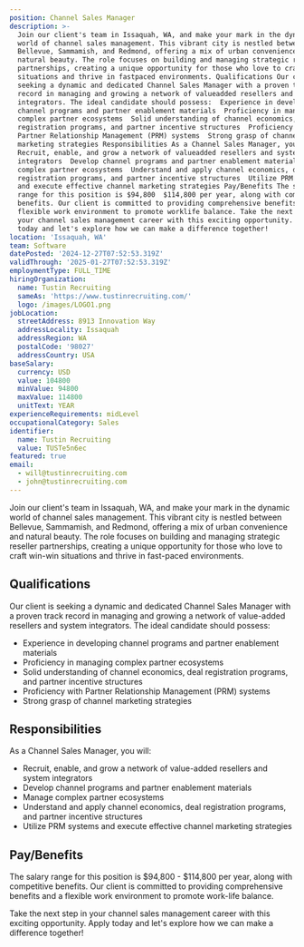 ```yaml
---
position: Channel Sales Manager
description: >-
  Join our client's team in Issaquah, WA, and make your mark in the dynamic
  world of channel sales management. This vibrant city is nestled between
  Bellevue, Sammamish, and Redmond, offering a mix of urban convenience and
  natural beauty. The role focuses on building and managing strategic reseller
  partnerships, creating a unique opportunity for those who love to craft winwin
  situations and thrive in fastpaced environments. Qualifications Our client is
  seeking a dynamic and dedicated Channel Sales Manager with a proven track
  record in managing and growing a network of valueadded resellers and system
  integrators. The ideal candidate should possess:  Experience in developing
  channel programs and partner enablement materials  Proficiency in managing
  complex partner ecosystems  Solid understanding of channel economics, deal
  registration programs, and partner incentive structures  Proficiency with
  Partner Relationship Management (PRM) systems  Strong grasp of channel
  marketing strategies Responsibilities As a Channel Sales Manager, you will: 
  Recruit, enable, and grow a network of valueadded resellers and system
  integrators  Develop channel programs and partner enablement materials  Manage
  complex partner ecosystems  Understand and apply channel economics, deal
  registration programs, and partner incentive structures  Utilize PRM systems
  and execute effective channel marketing strategies Pay/Benefits The salary
  range for this position is $94,800  $114,800 per year, along with competitive
  benefits. Our client is committed to providing comprehensive benefits and a
  flexible work environment to promote worklife balance. Take the next step in
  your channel sales management career with this exciting opportunity. Apply
  today and let's explore how we can make a difference together!
location: 'Issaquah, WA'
team: Software
datePosted: '2024-12-27T07:52:53.319Z'
validThrough: '2025-01-27T07:52:53.319Z'
employmentType: FULL_TIME
hiringOrganization:
  name: Tustin Recruiting
  sameAs: 'https://www.tustinrecruiting.com/'
  logo: /images/LOGO1.png
jobLocation:
  streetAddress: 8913 Innovation Way
  addressLocality: Issaquah
  addressRegion: WA
  postalCode: '98027'
  addressCountry: USA
baseSalary:
  currency: USD
  value: 104800
  minValue: 94800
  maxValue: 114800
  unitText: YEAR
experienceRequirements: midLevel
occupationalCategory: Sales
identifier:
  name: Tustin Recruiting
  value: TUSTe5n6ec
featured: true
email:
  - will@tustinrecruiting.com
  - john@tustinrecruiting.com
---
```




Join our client's team in Issaquah, WA, and make your mark in the dynamic world of channel sales management. This vibrant city is nestled between Bellevue, Sammamish, and Redmond, offering a mix of urban convenience and natural beauty. The role focuses on building and managing strategic reseller partnerships, creating a unique opportunity for those who love to craft win-win situations and thrive in fast-paced environments. 

## Qualifications
Our client is seeking a dynamic and dedicated Channel Sales Manager with a proven track record in managing and growing a network of value-added resellers and system integrators. The ideal candidate should possess:

- Experience in developing channel programs and partner enablement materials
- Proficiency in managing complex partner ecosystems
- Solid understanding of channel economics, deal registration programs, and partner incentive structures
- Proficiency with Partner Relationship Management (PRM) systems
- Strong grasp of channel marketing strategies

## Responsibilities
As a Channel Sales Manager, you will:

- Recruit, enable, and grow a network of value-added resellers and system integrators
- Develop channel programs and partner enablement materials
- Manage complex partner ecosystems
- Understand and apply channel economics, deal registration programs, and partner incentive structures
- Utilize PRM systems and execute effective channel marketing strategies

## Pay/Benefits
The salary range for this position is $94,800 - $114,800 per year, along with competitive benefits. Our client is committed to providing comprehensive benefits and a flexible work environment to promote work-life balance.

Take the next step in your channel sales management career with this exciting opportunity. Apply today and let's explore how we can make a difference together!
